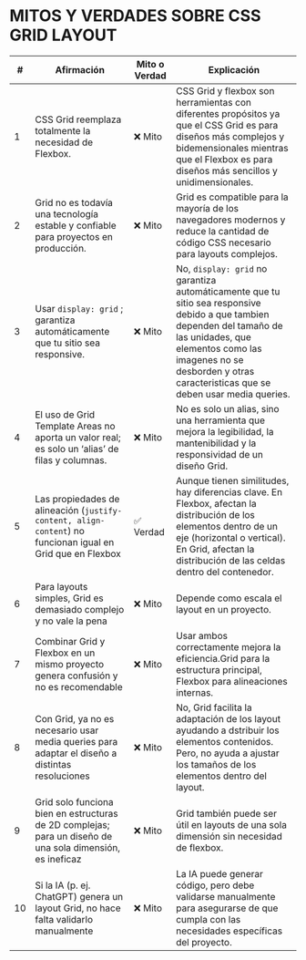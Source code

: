 # MITOS Y VERDADES SOBRE CSS GRID LAYOUT

| #  | Afirmación | Mito o Verdad | Explicación |
|----|-----------|--------------|-------------|
| 1  | CSS Grid reemplaza totalmente la necesidad de Flexbox. | ❌ Mito | CSS Grid y flexbox son herramientas con diferentes propósitos ya que el CSS Grid es para diseños más complejos y bidemensionales mientras que el Flexbox es para diseños más sencillos y unidimensionales. |
| 2  | Grid no es todavía una tecnología estable y confiable para proyectos en producción. | ❌ Mito | Grid es compatible para la mayoría de los navegadores modernos y reduce la cantidad de código CSS necesario para layouts complejos. |
| 3  | Usar `display: grid` ; garantiza automáticamente que tu sitio sea responsive. | ❌ Mito | No, `display: grid` no garantiza automáticamente que tu sitio sea responsive debido a que tambien dependen del tamaño de las unidades, que elementos como las imagenes no se desborden y otras caracteristicas que se deben usar media queries. |
| 4  | El uso de Grid Template Areas no aporta un valor real; es solo un ‘alias’ de filas y columnas. | ❌ Mito | No es solo un alias, sino una herramienta que mejora la legibilidad, la mantenibilidad y la responsividad de un diseño Grid. |
| 5  | Las propiedades de alineación (`justify-content, align-content`) no funcionan igual en Grid que en Flexbox | ✅ Verdad | Aunque tienen similitudes, hay diferencias clave. En Flexbox, afectan la distribución de los elementos dentro de un eje (horizontal o vertical). En Grid, afectan la distribución de las celdas dentro del contenedor. |
| 6  | Para layouts simples, Grid es demasiado complejo y no vale la pena | ❌ Mito | Depende como escala el layout en un proyecto. |
| 7  | Combinar Grid y Flexbox en un mismo proyecto genera confusión y no es recomendable | ❌ Mito | Usar ambos correctamente mejora la eficiencia.Grid para la estructura principal, Flexbox para alineaciones internas. |
| 8  | Con Grid, ya no es necesario usar media queries para adaptar el diseño a distintas resoluciones | ❌ Mito | No, Grid facilita la adaptación de los layout ayudando a dstribuir los elementos contenidos. Pero, no ayuda a ajustar los tamaños de los elementos dentro del layout. |
| 9  | Grid solo funciona bien en estructuras de 2D complejas; para un diseño de una sola dimensión, es ineficaz | ❌ Mito | Grid también puede ser útil en layouts de una sola dimensión sin necesidad de flexbox. |
| 10  | Si la IA (p. ej. ChatGPT) genera un layout Grid, no hace falta validarlo manualmente  | ❌ Mito | La IA puede generar código, pero debe validarse manualmente para asegurarse de que cumpla con las necesidades específicas del proyecto. |